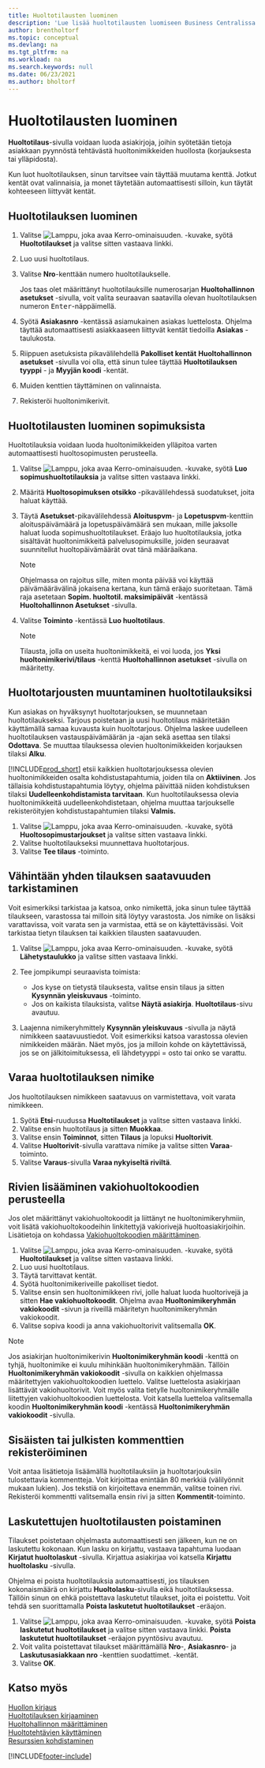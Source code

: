 ```yaml
---
title: Huoltotilausten luominen
description: 'Lue lisää huoltotilausten luomiseen Business Centralissa liittyvistä eri tehtävistä, kuten uuden huoltotilauksen tai huoltosopimukseen perustuvien tilausten luomisesta.'
author: brentholtorf
ms.topic: conceptual
ms.devlang: na
ms.tgt_pltfrm: na
ms.workload: na
ms.search.keywords: null
ms.date: 06/23/2021
ms.author: bholtorf
---
```

# <a name="create-service-orders"></a>Huoltotilausten luominen
**Huoltotilaus**-sivulla voidaan luoda asiakirjoja, joihin syötetään tietoja asiakkaan pyynnöstä tehtävästä huoltonimikkeiden huollosta (korjauksesta tai ylläpidosta).  

Kun luot huoltotilauksen, sinun tarvitsee vain täyttää muutama kenttä. Jotkut kentät ovat valinnaisia, ja monet täytetään automaattisesti silloin, kun täytät kohteeseen liittyvät kentät.  

## <a name="to-create-a-service-order"></a>Huoltotilauksen luominen
1. Valitse ![Lamppu, joka avaa Kerro-ominaisuuden.](media/ui-search/search_small.png "Kerro, mitä haluat tehdä") -kuvake, syötä **Huoltotilaukset** ja valitse sitten vastaava linkki.  
2. Luo uusi huoltotilaus.  
3. Valitse **Nro**-kenttään numero huoltotilaukselle.  

     Jos taas olet määrittänyt huoltotilauksille numerosarjan **Huoltohallinnon asetukset** -sivulla, voit valita seuraavan saatavilla olevan huoltotilauksen numeron <kbd>Enter</kbd>-näppäimellä.  

4. Syötä **Asiakasnro** -kentässä asiamukainen asiakas luettelosta. Ohjelma täyttää automaattisesti asiakkaaseen liittyvät kentät tiedoilla **Asiakas** -taulukosta.  

5. Riippuen asetuksista pikavälilehdellä **Pakolliset kentät** **Huoltohallinnon asetukset** -sivulla voi olla, että sinun tulee täyttää **Huoltotilauksen tyyppi** - ja **Myyjän koodi**  -kentät.  
6. Muiden kenttien täyttäminen on valinnaista.  
7. Rekisteröi huoltonimikerivit.  

## <a name="to-create-a-service-order-from-a-contract"></a>Huoltotilausten luominen sopimuksista
Huoltotilauksia voidaan luoda huoltonimikkeiden ylläpitoa varten automaattisesti huoltosopimusten perusteella.  

1. Valitse ![Lamppu, joka avaa Kerro-ominaisuuden.](media/ui-search/search_small.png "Kerro, mitä haluat tehdä") -kuvake, syötä **Luo sopimushuoltotilauksia** ja valitse sitten vastaava linkki.  
2. Määritä **Huoltosopimuksen otsikko** -pikavälilehdessä suodatukset, joita haluat käyttää.  
3. Täytä **Asetukset**-pikavälilehdessä **Aloituspvm**- ja **Lopetuspvm**-kenttiin aloituspäivämäärä ja lopetuspäivämäärä sen mukaan, mille jaksolle haluat luoda sopimushuoltotilaukset. Eräajo luo huoltotilauksia, jotka sisältävät huoltonimikkeitä palvelusopimuksille, joiden seuraavat suunnitellut huoltopäivämäärät ovat tänä määräaikana.  

    > [!NOTE]  
    >  Ohjelmassa on rajoitus sille, miten monta päivää voi käyttää päivämäärävälinä jokaisena kertana, kun tämä eräajo suoritetaan. Tämä raja asetetaan **Sopim. huoltotil. maksimipäivät** -kentässä **Huoltohallinnon Asetukset** -sivulla.  

4. Valitse **Toiminto** -kentässä  **Luo huoltotilaus**.  
    > [!NOTE]  
    >  Tilausta, jolla on useita huoltonimikkeitä, ei voi luoda, jos **Yksi huoltonimikerivi/tilaus** -kenttä **Huoltohallinnon asetukset** -sivulla on määritetty. 

## <a name="to-convert-a-service-quote-to-a-service-order"></a>Huoltotarjousten muuntaminen huoltotilauksiksi
Kun asiakas on hyväksynyt huoltotarjouksen, se muunnetaan huoltotilaukseksi. Tarjous poistetaan ja uusi huoltotilaus määritetään käyttämällä samaa kuvausta kuin huoltotarjous. Ohjelma laskee uudelleen huoltotilauksen vastauspäivämäärän ja -ajan sekä asettaa sen tilaksi **Odottava**. Se muuttaa tilauksessa olevien huoltonimikkeiden korjauksen tilaksi **Alku**.  

[!INCLUDE[prod_short](includes/prod_short.md)] etsii kaikkien huoltotarjouksessa olevien huoltonimikkeiden osalta kohdistustapahtumia, joiden tila on **Aktiivinen**. Jos tällaisia kohdistustapahtumia löytyy, ohjelma päivittää niiden kohdistuksen tilaksi **Uudelleenkohdistamista tarvitaan**. Kun huoltotilauksessa olevia huoltonimikkeitä uudelleenkohdistetaan, ohjelma muuttaa tarjoukselle rekisteröityjen kohdistustapahtumien tilaksi **Valmis.**   

1. Valitse ![Lamppu, joka avaa Kerro-ominaisuuden.](media/ui-search/search_small.png "Kerro, mitä haluat tehdä") -kuvake, syötä **Huoltosopimustarjoukset** ja valitse sitten vastaava linkki.  
2. Valitse huoltotilaukseksi muunnettava huoltotarjous.  
3. Valitse **Tee tilaus** -toiminto.  

## <a name="to-check-item-availability-for-one-or-more-orders"></a>Vähintään yhden tilauksen saatavuuden tarkistaminen
Voit esimerkiksi tarkistaa ja katsoa, onko nimikettä, joka sinun tulee täyttää tilaukseen, varastossa tai milloin sitä löytyy varastosta. Jos nimike on lisäksi varattavissa, voit varata sen ja varmistaa, että se on käytettävissäsi. Voit tarkistaa tietyn tilauksen tai kaikkien tilausten saatavuuden.  

1.  Valitse ![Lamppu, joka avaa Kerro-ominaisuuden.](media/ui-search/search_small.png "Kerro, mitä haluat tehdä") -kuvake, syötä **Lähetystaulukko** ja valitse sitten vastaava linkki.  
2. Tee jompikumpi seuraavista toimista:  

    * Jos kyse on tietystä tilauksesta, valitse ensin tilaus ja sitten **Kysynnän yleiskuvaus** -toiminto.  
    * Jos on kaikista tilauksista, valitse **Näytä asiakirja**. **Huoltotilaus**-sivu avautuu.  

3. Laajenna nimikeryhmittely **Kysynnän yleiskuvaus** -sivulla ja näytä nimikkeen saatavuustiedot. Voit esimerkiksi katsoa varastossa olevien nimikkeiden määrän. Näet myös, jos ja milloin kohde on käytettävissä, jos se on jälkitoimituksessa, eli lähdetyyppi = osto tai onko se varattu.

## <a name="to-reserve-an-item-for-a-service-order"></a>Varaa huoltotilauksen nimike
Jos huoltotilauksen nimikkeen saatavuus on varmistettava, voit varata nimikkeen.

1. Syötä **Etsi**-ruudussa **Huoltotilaukset** ja valitse sitten vastaava linkki.  
2. Valitse ensin huoltotilaus ja sitten **Muokkaa**.  
3. Valitse ensin **Toiminnot**, sitten **Tilaus** ja lopuksi **Huoltorivit**.  
4. Valitse **Huoltorivit**-sivulla varattava nimike ja valitse sitten **Varaa**-toiminto.  
5. Valitse **Varaus**-sivulla **Varaa nykyiseltä riviltä**.

## <a name="to-insert-lines-based-on-standard-service-codes"></a>Rivien lisääminen vakiohuoltokoodien perusteella
Jos olet määrittänyt vakiohuoltokoodit ja liittänyt ne huoltonimikeryhmiin, voit lisätä vakiohuoltokoodeihin linkitettyjä vakiorivejä huoltoasiakirjoihin. Lisätietoja on kohdassa [Vakiohuoltokoodien määrittäminen](service-how-setup-service-coding.md).   

1. Valitse ![Lamppu, joka avaa Kerro-ominaisuuden.](media/ui-search/search_small.png "Kerro, mitä haluat tehdä") -kuvake, syötä **Huoltotilaukset** ja valitse sitten vastaava linkki.  
2. Luo uusi huoltotilaus.  
3. Täytä tarvittavat kentät.  
4. Syötä huoltonimikeriveille pakolliset tiedot.  
5. Valitse ensin sen huoltonimikkeen rivi, jolle haluat luoda huoltorivejä ja sitten **Hae vakiohuoltokoodit**. Ohjelma avaa **Huoltonimikeryhmän vakiokoodit** -sivun ja riveillä määritetyn huoltonimikeryhmän vakiokoodit.  
6. Valitse sopiva koodi ja anna vakiohuoltorivit valitsemalla **OK**.  

> [!NOTE]  
>  Jos asiakirjan huoltonimikerivin **Huoltonimikeryhmän koodi** -kenttä on tyhjä, huoltonimike ei kuulu mihinkään huoltonimikeryhmään. Tällöin **Huoltonimikeryhmän vakiokoodit** -sivulla on kaikkien ohjelmassa määritettyjen vakiohuoltokoodien luettelo. Valitse luettelosta asiakirjaan lisättävät vakiohuoltorivit. Voit myös valita tietylle huoltonimikeryhmälle liitettyjen vakiohuoltokoodien luettelosta. Voit katsella luetteloa valitsemalla koodin **Huoltonimikeryhmän koodi** -kentässä **Huoltonimikeryhmän vakiokoodit** -sivulla.  

## <a name="to-register-internal-or-public-comments"></a>Sisäisten tai julkisten kommenttien rekisteröiminen
Voit antaa lisätietoja lisäämällä huoltotilauksiin ja huoltotarjouksiin tulostettavia kommentteja. Voit kirjoittaa enintään 80 merkkiä (välilyönnit mukaan lukien). Jos tekstiä on kirjoitettava enemmän, valitse toinen rivi. Rekisteröi kommentti valitsemalla ensin rivi ja sitten **Kommentit**-toiminto.  

## <a name="to-delete-invoiced-service-orders"></a>Laskutettujen huoltotilausten poistaminen
Tilaukset poistetaan ohjelmasta automaattisesti sen jälkeen, kun ne on laskutettu kokonaan. Kun lasku on kirjattu, vastaava tapahtuma luodaan **Kirjatut huoltolaskut** -sivulla. Kirjattua asiakirjaa voi katsella **Kirjattu huoltolasku** -sivulla.  

Ohjelma ei poista huoltotilauksia automaattisesti, jos tilauksen kokonaismäärä on kirjattu **Huoltolasku**-sivulla eikä huoltotilauksessa. Tällöin sinun on ehkä poistettava laskutetut tilaukset, joita ei poistettu. Voit tehdä sen suorittamalla **Poista laskutetut huoltotilaukset** -eräajon.  

1. Valitse ![Lamppu, joka avaa Kerro-ominaisuuden.](media/ui-search/search_small.png "Kerro, mitä haluat tehdä") -kuvake, syötä **Poista laskutetut huoltotilaukset** ja valitse sitten vastaava linkki. **Poista laskutetut huoltotilaukset** -eräajon pyyntösivu avautuu.  
2. Voit valita poistettavat tilaukset määrittämällä **Nro**-, **Asiakasnro**- ja **Laskutusasiakkaan nro** -kenttien suodattimet. -kentät.  
3. Valitse **OK**.  


## <a name="see-also"></a>Katso myös
[Huollon kirjaus](service-service-posting.md)  
[Huoltotilauksen kirjaaminen](service-how-to-post-service-orders.md)  
[Huoltohallinnon määrittäminen](service-setup-service.md)  
[Huoltotehtävien käyttäminen](service-how-to-work-on-service-tasks.md)  
[Resurssien kohdistaminen](service-how-to-allocate-resources.md)  


[!INCLUDE[footer-include](includes/footer-banner.md)]
